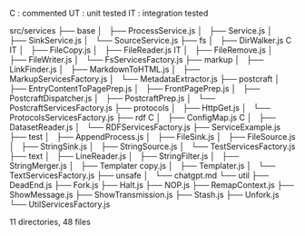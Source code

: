 C : commented
UT : unit tested
IT : integration tested

src/services
├── base
│   ├── ProcessService.js
│   ├── Service.js
│   ├── SinkService.js
│   └── SourceService.js
├── fs
│   ├── DirWalker.js
C IT │   ├── FileCopy.js
│   ├── FileReader.js
IT │   ├── FileRemove.js
│   ├── FileWriter.js
│   └── FsServicesFactory.js
├── markup
│   ├── LinkFinder.js
│   ├── MarkdownToHTML.js
│   ├── MarkupServicesFactory.js
│   └── MetadataExtractor.js
├── postcraft
│   ├── EntryContentToPagePrep.js
│   ├── FrontPagePrep.js
│   ├── PostcraftDispatcher.js
│   ├── PostcraftPrep.js
│   └── PostcraftServicesFactory.js
├── protocols
│   ├── HttpGet.js
│   └── ProtocolsServicesFactory.js
├── rdf
C │   ├── ConfigMap.js
C │   ├── DatasetReader.js
│   └── RDFServicesFactory.js
├── ServiceExample.js
├── test
│   ├── AppendProcess.js
│   ├── FileSink.js
│   ├── FileSource.js
│   ├── StringSink.js
│   ├── StringSource.js
│   └── TestServicesFactory.js
├── text
│   ├── LineReader.js
│   ├── StringFilter.js
│   ├── StringMerger.js
│   ├── Templater copy.js
│   ├── Templater.js
│   └── TextServicesFactory.js
├── unsafe
│   └── chatgpt.md
└── util
├── DeadEnd.js
├── Fork.js
├── Halt.js
├── NOP.js
├── RemapContext.js
├── ShowMessage.js
├── ShowTransmission.js
├── Stash.js
├── Unfork.js
└── UtilServicesFactory.js

11 directories, 48 files
